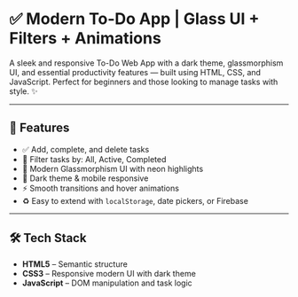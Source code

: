 # ✅ Modern To-Do App | Glass UI + Filters + Animations

A sleek and responsive To-Do Web App with a dark theme, glassmorphism UI, and essential productivity features — built using HTML, CSS, and JavaScript. Perfect for beginners and those looking to manage tasks with style. ✨


---

## 🚀 Features

- ✅ Add, complete, and delete tasks
- 🎯 Filter tasks by: All, Active, Completed
- 🎨 Modern Glassmorphism UI with neon highlights
- 🌙 Dark theme & mobile responsive
- ⚡ Smooth transitions and hover animations
- ♻️ Easy to extend with `localStorage`, date pickers, or Firebase

---



## 🛠️ Tech Stack

- **HTML5** – Semantic structure
- **CSS3** – Responsive modern UI with dark theme
- **JavaScript** – DOM manipulation and task logic




